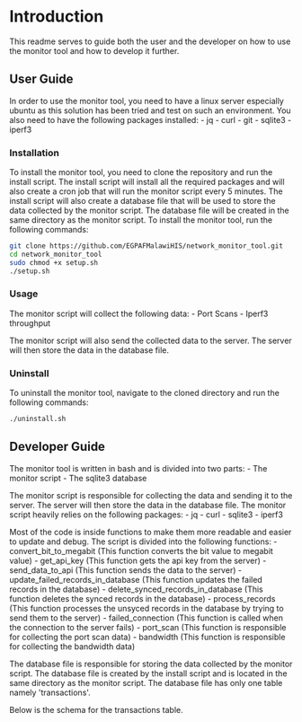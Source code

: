 # Introduction
This readme serves to guide both the user and the developer on how to use the monitor tool and how to develop it further.

## User Guide
In order to use the monitor tool, you need to have a linux server especially ubuntu as this solution has been tried and test on such an environment. You also need to have the following packages installed:
    - jq
    - curl
    - git
    - sqlite3
    - iperf3

### Installation
To install the monitor tool, you need to clone the repository and run the install script. The install script will install all the required packages and will also create a cron job that will run the monitor script every 5 minutes. The install script will also create a database file that will be used to store the data collected by the monitor script. The database file will be created in the same directory as the monitor script. To install the monitor tool, run the following commands:

```bash
git clone https://github.com/EGPAFMalawiHIS/network_monitor_tool.git
cd network_monitor_tool
sudo chmod +x setup.sh
./setup.sh
```

### Usage
The monitor script will collect the following data:
    - Port Scans
    - Iperf3 throughput

The monitor script will also send the collected data to the server. The server will then store the data in the database file.

### Uninstall
To uninstall the monitor tool, navigate to the cloned directory and run the following commands:

```bash
./uninstall.sh
```

## Developer Guide
The monitor tool is written in bash and is divided into two parts:
    - The monitor script
    - The sqlite3 database

The monitor script is responsible for collecting the data and sending it to the server. The server will then store the data in the database file.
The monitor script heavily relies on the following packages:
    - jq
    - curl
    - sqlite3
    - iperf3

Most of the code is inside functions to make them more readable and easier to update and debug. The script is divided into the following functions:
    - convert_bit_to_megabit (This function converts the bit value to megabit value)
    - get_api_key (This function gets the api key from the server)
    - send_data_to_api (This function sends the data to the server)
    - update_failed_records_in_database (This function updates the failed records in the database)
    - delete_synced_records_in_database (This function deletes the synced records in the database)
    - process_records (This function processes the unsyced records in the database by trying to send them to the server)
    - failed_connection (This function is called when the connection to the server fails)
    - port_scan (This function is responsible for collecting the port scan data)
    - bandwidth (This function is responsible for collecting the bandwidth data)

The database file is responsible for storing the data collected by the monitor script. The database file is created by the install script and is located in the same directory as the monitor script. The database file has only one table 
namely 'transactions'.

Below is the schema for the transactions table.
